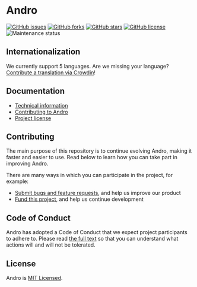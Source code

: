 # Andro

[![GitHub issues](https://img.shields.io/github/issues/CMihai99/andro?style=flat-square)](https://github.com/CMihai99/andro/issues)
[![GitHub forks](https://img.shields.io/github/forks/CMihai99/andro?style=flat-square)](https://github.com/CMihai99/andro/network)
[![GitHub stars](https://img.shields.io/github/stars/CMihai99/andro?style=flat-square)](https://github.com/CMihai99/andro/stargazers)
[![GitHub license](https://img.shields.io/github/license/CMihai99/andro?style=flat-square)](https://github.com/CMihai99/andro/blob/master/LICENSE)
![Maintenance status](https://img.shields.io/maintenance/yes/2021?style=flat-square)

## Internationalization

We currently support 5 languages. Are we missing your language? [Contribute a translation via Crowdin](https://crowdin.com/project/andro-dashboard)!

## Documentation

- [Technical information](https://github.com/CMihai99/andro/blob/main/README.md)
- [Contributing to Andro](https://github.com/CMihai99/andro/blob/main/CONTRIBUTING.md)
- [Project license](https://github.com/CMihai99/andro/blob/main/LICENSE)

## Contributing

The main purpose of this repository is to continue evolving Andro, making it faster and easier to use. Read below to learn how you can take part in improving Andro.

There are many ways in which you can participate in the project, for example:

* [Submit bugs and feature requests](https://github.com/CMihai99/andro/issues), and help us improve our product
* [Fund this project](https://www.paypal.com/paypalme/Impulse884?locale.x=en_US), and help us continue development

## Code of Conduct

Andro has adopted a Code of Conduct that we expect project participants to adhere to. Please read [the full text](https://code.fb.com/codeofconduct) so that you can understand what actions will and will not be tolerated.

## License

Andro is [MIT Licensed](LICENSE).
